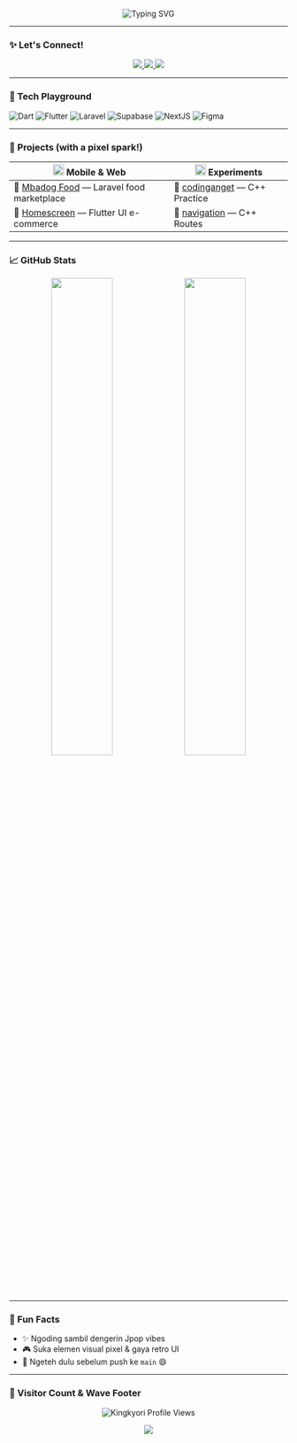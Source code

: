<p align="center">
  <img src="https://readme-typing-svg.demolab.com?font=Fira+Code&weight=600&size=24&pause=1000&center=true&vCenter=true&width=500&lines=Hi+I'm+Kyori+%F0%9F%91%8B;Frontend+Dev+%7C+UI%2FUX+Enthusiast;Crafting+clean+designs+%F0%9F%8C%B1;Powered+by+tea+and+pixel+dreams" alt="Typing SVG" />
</p>

---

### ✨ Let's Connect!

<p align="center">
  <a href="https://www.kannohouse.site" target="_blank">
    <img src="https://img.shields.io/badge/🌐 Website-Kannohouse-blue?style=for-the-badge&logo=google-chrome" />
  </a>
  <a href="mailto:azusibabu@gmail.com">
    <img src="https://img.shields.io/badge/📩 Email-Contact-lightgrey?style=for-the-badge&logo=gmail" />
  </a>
  <a href="https://instagram.com/Fikurii_" target="_blank">
    <img src="https://img.shields.io/badge/🎨 Instagram-Fikurii_-pink?style=for-the-badge&logo=instagram" />
  </a>
</p>


---

### 🌈 Tech Playground

![Dart](https://img.shields.io/badge/Dart-0175C2?style=for-the-badge&logo=dart&logoColor=white)
![Flutter](https://img.shields.io/badge/Flutter-02569B?style=for-the-badge&logo=flutter)
![Laravel](https://img.shields.io/badge/Laravel-FF2D20?style=for-the-badge&logo=laravel&logoColor=white)
![Supabase](https://img.shields.io/badge/Supabase-3ECF8E?style=for-the-badge&logo=supabase)
![NextJS](https://img.shields.io/badge/NextJS-000000?style=for-the-badge&logo=next.js)
![Figma](https://img.shields.io/badge/Figma-FF7262?style=for-the-badge&logo=figma)

---

### 📌 Projects (with a pixel spark!)

| <img src="https://media.giphy.com/media/XIqCQx02E1U9W/giphy.gif" width="20"/> Mobile & Web | <img src="https://media.giphy.com/media/l0MYEqEzwMWFCg8rm/giphy.gif" width="20"/> Experiments |
|------------------|------------------------|
| 🔹 [Mbadog Food](https://github.com/Kingkyori/mbadog-food) — Laravel food marketplace | 🔹 [codinganget](https://github.com/Kingkyori/codinganget) — C++ Practice |
| 🔹 [Homescreen](https://github.com/Kingkyori/homescreen) — Flutter UI e-commerce | 🔹 [navigation](https://github.com/Kingkyori/navigation) — C++ Routes |

---

### 📈 GitHub Stats

<p align="center">
  <img src="https://github-readme-stats.vercel.app/api?username=Kingkyori&show_icons=true&theme=merko&hide_title=true" width="47%"/>
  <img src="https://github-readme-stats.vercel.app/api/top-langs/?username=Kingkyori&layout=compact&theme=merko" width="47%"/>
</p>

---

### 🌟 Fun Facts

- ✨ Ngoding sambil dengerin Jpop vibes  
- 🎮 Suka elemen visual pixel & gaya retro UI  
- 🍵 Ngeteh dulu sebelum push ke `main` 😄

---

### 💫 Visitor Count & Wave Footer

<p align="center">
  <img src="https://komarev.com/ghpvc/?username=Kingkyori&label=Profile%20Views&color=ff69b4&style=flat-square" alt="Kingkyori Profile Views" />
</p>

<p align="center">
  <img src="https://capsule-render.vercel.app/api?type=waving&color=0:ff9a9e,100:fad0c4&height=100&section=footer"/>
</p>
